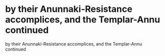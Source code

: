 # by their Anunnaki-Resistance accomplices, and the Templar-Annu continued

by their Anunnaki-Resistance accomplices, and the Templar-Annu continued